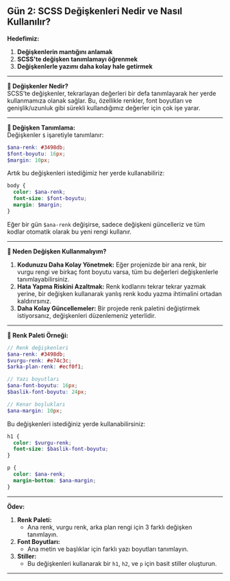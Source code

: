 ## **Gün 2: SCSS Değişkenleri Nedir ve Nasıl Kullanılır?**

**Hedefimiz:**  
1. **Değişkenlerin mantığını anlamak**  
2. **SCSS'te değişken tanımlamayı öğrenmek**  
3. **Değişkenlerle yazımı daha kolay hale getirmek**  

---

**📌 Değişkenler Nedir?**  
SCSS’te değişkenler, tekrarlayan değerleri bir defa tanımlayarak her yerde kullanmamıza olanak sağlar. Bu, özellikle renkler, font boyutları ve genişlik/uzunluk gibi sürekli kullandığımız değerler için çok işe yarar.

---

**📌 Değişken Tanımlama:**  
Değişkenler `$` işaretiyle tanımlanır:  
```scss
$ana-renk: #3498db;  
$font-boyutu: 16px;  
$margin: 10px;
```

Artık bu değişkenleri istediğimiz her yerde kullanabiliriz:  
```scss
body {
  color: $ana-renk;
  font-size: $font-boyutu;
  margin: $margin;
}
```

Eğer bir gün `$ana-renk` değişirse, sadece değişkeni güncelleriz ve tüm kodlar otomatik olarak bu yeni rengi kullanır.

---

**📌 Neden Değişken Kullanmalıyım?**  

1. **Kodunuzu Daha Kolay Yönetmek:** Eğer projenizde bir ana renk, bir vurgu rengi ve birkaç font boyutu varsa, tüm bu değerleri değişkenlerle tanımlayabilirsiniz.  
2. **Hata Yapma Riskini Azaltmak:** Renk kodlarını tekrar tekrar yazmak yerine, bir değişken kullanarak yanlış renk kodu yazma ihtimalini ortadan kaldırırsınız.  
3. **Daha Kolay Güncellemeler:** Bir projede renk paletini değiştirmek istiyorsanız, değişkenleri düzenlemeniz yeterlidir.

---

**📌 Renk Paleti Örneği:**  
```scss
// Renk değişkenleri
$ana-renk: #3498db;  
$vurgu-renk: #e74c3c;  
$arka-plan-renk: #ecf0f1;

// Yazı boyutları
$ana-font-boyutu: 16px;  
$baslik-font-boyutu: 24px;

// Kenar boşlukları
$ana-margin: 10px;
```

Bu değişkenleri istediğiniz yerde kullanabilirsiniz:  
```scss
h1 {
  color: $vurgu-renk;
  font-size: $baslik-font-boyutu;
}

p {
  color: $ana-renk;
  margin-bottom: $ana-margin;
}
```

---

**Ödev:**  

1. **Renk Paleti:**  
   - Ana renk, vurgu renk, arka plan rengi için 3 farklı değişken tanımlayın.  
2. **Font Boyutları:**  
   - Ana metin ve başlıklar için farklı yazı boyutları tanımlayın.  
3. **Stiller:**  
   - Bu değişkenleri kullanarak bir `h1`, `h2`, ve `p` için basit stiller oluşturun.  
---

